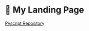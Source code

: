 # 🌲 My Landing Page
[Pyscript Repository](https://pyscript.com/@eigenscribe/eigenscribe/latest?files=main.py,pyscript.toml,index.html,assets/pyscript.html,assets/css/style.css,assets/css/pyStyle.css,assets/css/prettyText.css,assets/css/linkColors.css,assets/css/buttons.css)
